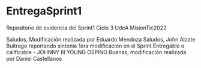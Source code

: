 # EntregaSprint1
Repositorio de evidencia del Sprint1 Ciclo 3 UdeA MisionTic2022

Saludos, Modificación realizada por Eduardo Mendoza
Saludos, John Alzate Buitrago reportando sintonia
1era modificación en el Sprint Entregable o calificable - JOHNNY III YOUNG OSPINO
Buenas, modificación realizada por Daniel Castellanos
